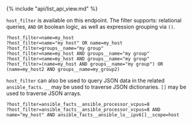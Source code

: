 {% include "api/list_api_view.md" %}

`host_filter` is available on this endpoint. The filter supports: relational queries, `AND` `OR` boolean logic, as well as expression grouping via `()`.

    ?host_filter=name=my_host
    ?host_filter=name="my host" OR name=my_host
    ?host_filter=groups__name="my group"
    ?host_filter=name=my_host AND groups__name="my group"
    ?host_filter=name=my_host AND groups__name="my group"
    ?host_filter=(name=my_host AND groups__name="my group") OR (name=my_host2 AND groups__name=my_group2)

`host_filter` can also be used to query JSON data in the related `ansible_facts`. `__` may be used to traverse JSON dictionaries. `[]` may be used to traverse JSON arrays.

    ?host_filter=ansible_facts__ansible_processor_vcpus=8
    ?host_filter=ansible_facts__ansible_processor_vcpus=8 AND name="my_host" AND ansible_facts__ansible_lo__ipv6[]__scope=host
